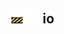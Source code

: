 ## <img src="../../.gitbook/assets/unknown.png" width="24" height=24 /><img src="../../.gitbook/assets/base.png" width="24" height=24 /> io

